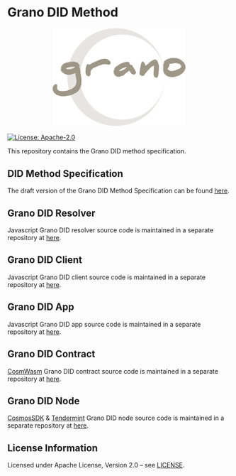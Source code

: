 # Grano DID Method

<p align="center">
  <img src="./images/grano-logo.png" width="300">
</p>

[![License: Apache-2.0](https://img.shields.io/badge/license-Apache--2.0-green)](LICENSE)

This repository contains the Grano DID method specification.

## DID Method Specification
The draft version of the Grano DID Method Specification can be found [here](did-method-specification.md).

## Grano DID Resolver
Javascript Grano DID resolver source code is maintained in a separate repository at [here](https://github.com/EG-easy/grano-did-resolver).

## Grano DID Client
Javascript Grano DID client source code is maintained in a separate repository at [here](https://github.com/EG-easy/grano-did-client).

## Grano DID App
Javascript Grano DID app source code is maintained in a separate repository at [here](https://github.com/EG-easy/grano-did-app).

## Grano DID Contract
[CosmWasm](https://github.com/CosmWasm/cosmwasm) Grano DID contract source code is maintained in a separate repository at [here](https://github.com/EG-easy/grano-did-contract).

## Grano DID Node
[CosmosSDK](https://github.com/cosmos/cosmos-sdk) & [Tendermint](https://github.com/tendermint/tendermint) Grano DID node source code is maintained in a separate repository at [here](https://github.com/EG-easy/grano-did-node).


## License Information
Licensed under Apache License, Version 2.0 – see [LICENSE](LICENSE).
